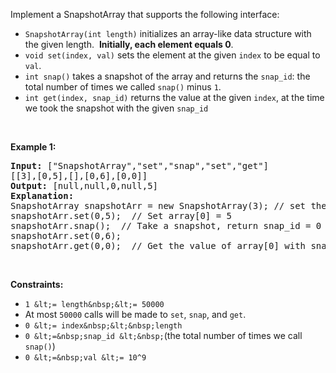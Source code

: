 Implement a SnapshotArray that supports the following interface:

*   `` SnapshotArray(int length) `` initializes an array-like data structure with the given length.&nbsp; __Initially, each element equals 0__.
*   `` void set(index, val) `` sets the element at the given `` index `` to be equal to `` val ``.
*   `` int snap() ``&nbsp;takes a snapshot of the array and returns the `` snap_id ``: the total number of times we called `` snap() `` minus `` 1 ``.
*   `` int get(index, snap_id) ``&nbsp;returns the value at the given `` index ``, at the time we took the snapshot with the given `` snap_id ``

&nbsp;

__Example 1:__

<pre>
<strong>Input:</strong> ["SnapshotArray","set","snap","set","get"]
[[3],[0,5],[],[0,6],[0,0]]
<strong>Output:</strong> [null,null,0,null,5]
<strong>Explanation: </strong>
SnapshotArray snapshotArr = new SnapshotArray(3); // set the length to be 3
snapshotArr.set(0,5);  // Set array[0] = 5
snapshotArr.snap();  // Take a snapshot, return snap_id = 0
snapshotArr.set(0,6);
snapshotArr.get(0,0);  // Get the value of array[0] with snap_id = 0, return 5</pre>

&nbsp;

__Constraints:__

*   `` 1 &lt;= length&nbsp;&lt;= 50000 ``
*   At most `` 50000 ``&nbsp;calls will be made to `` set ``, `` snap ``, and `` get ``.
*   `` 0 &lt;= index&nbsp;&lt;&nbsp;length ``
*   `` 0 &lt;=&nbsp;snap_id &lt;&nbsp; ``(the total number of times we call `` snap() ``)
*   `` 0 &lt;=&nbsp;val &lt;= 10^9 ``